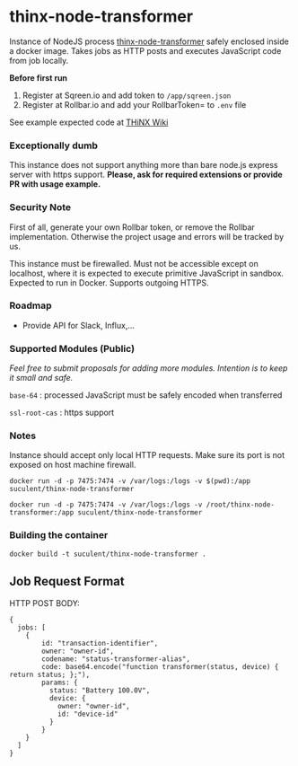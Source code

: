 # thinx-node-transformer

Instance of NodeJS process [thinx-node-transformer](https://github.com/suculent/thinx-node-tranformer) safely enclosed inside a docker image. Takes jobs as HTTP posts and executes JavaScript code from job locally.

**Before first run**

1. Register at Sqreen.io and add token to ```/app/sqreen.json```
2. Register at Rollbar.io and add your RollbarToken=<your-token> to ```.env``` file

See example expected code at [THiNX Wiki](https://suculent/thinx-device-api)

### Exceptionally dumb

This instance does not support anything more than bare node.js express server with https support. **Please, ask for required extensions or provide PR with usage example.**

### Security Note

First of all, generate your own Rollbar token, or remove the Rollbar implementation. Otherwise the project usage and errors will be tracked by us.

This instance must be firewalled. Must not be accessible except on localhost, where it is expected to execute primitive JavaScript in sandbox. Expected to run in Docker. Supports outgoing HTTPS.

### Roadmap

* Provide API for Slack, Influx,...

### Supported Modules (Public)

_Feel free to submit proposals for adding more modules. Intention is to keep it small and safe._

`base-64` : processed JavaScript must be safely encoded when transferred

`ssl-root-cas` : https support


### Notes

Instance should accept only local HTTP requests. Make sure its port is not exposed on host machine firewall.

`docker run -d -p 7475:7474 -v /var/logs:/logs -v $(pwd):/app suculent/thinx-node-transformer`

`docker run -d -p 7475:7474 -v /var/logs:/logs -v /root/thinx-node-transformer:/app suculent/thinx-node-transformer`

### Building the container

`docker build -t suculent/thinx-node-transformer .`


## Job Request Format

HTTP POST BODY:

```
{
  jobs: [
    {
        id: "transaction-identifier",
        owner: "owner-id",
        codename: "status-transformer-alias",
        code: base64.encode("function transformer(status, device) { return status; };"),
        params: {
          status: "Battery 100.0V",
          device: {
            owner: "owner-id",
            id: "device-id"
          }
        }
    }
  ]
}
```
